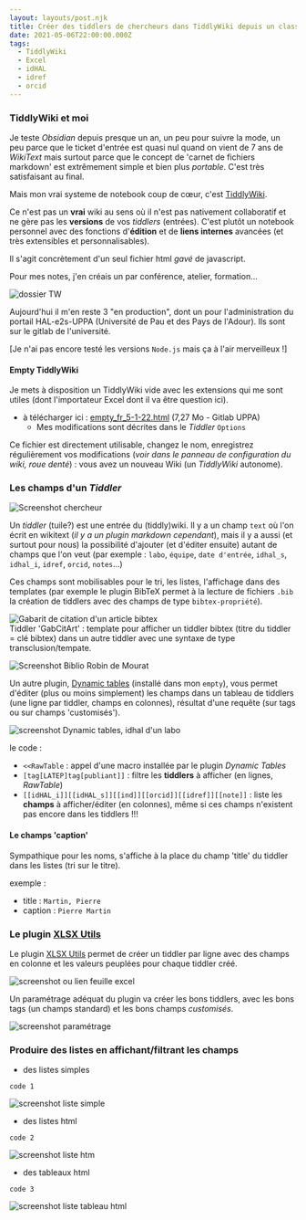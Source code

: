 ```yaml
---
layout: layouts/post.njk
title: Créer des tiddlers de chercheurs dans TiddlyWiki depuis un classeur Excel
date: 2021-05-06T22:00:00.000Z
tags:
  - TiddlyWiki
  - Excel
  - idHAL
  - idref
  - orcid
---
```


### TiddlyWiki et moi

Je teste *Obsidian* depuis presque un an, un peu pour suivre la mode, un peu parce que le ticket d'entrée est quasi nul quand on vient de 7 ans de *WikiText* mais surtout parce que le concept de 'carnet de fichiers markdown' est extrêmement simple et bien plus *portable*. C'est très satisfaisant au final. 

Mais mon vrai systeme de notebook coup de cœur, c'est [TiddlyWiki](https://tiddlywiki.com).

Ce n'est pas un **vrai** wiki au sens où il n'est pas nativement collaboratif et ne gère pas les **versions** de vos *tiddlers* (entrées). C'est plutôt un notebook personnel avec des fonctions d'**édition** et de **liens internes** avancées (et très extensibles et personnalisables).

Il s'agit concrètement d'un seul fichier html *gavé* de javascript. 

Pour mes notes, j'en créais un par conférence, atelier, formation... 

![dossier TW](/img/TW-Excel/tiddly1.png)  

Aujourd'hui il m'en reste 3 "en production", dont un pour l'administration du portail HAL-e2s-UPPA (Université de Pau et des Pays de l'Adour). Ils sont sur le gitlab de l'université.  

[Je n'ai pas encore testé les versions `Node.js` mais ça à l'air merveilleux !]

#### Empty TiddlyWiki

Je mets à disposition un TiddlyWiki vide avec les extensions qui me sont utiles (dont l'importateur Excel dont il va être question ici).

- à télécharger ici : [empty_fr_5-1-22.html](https://git.univ-pau.fr/jrabaud001/tw/-/blob/master/empty_fr_5-1-22.html)  (7,27 Mo - Gitlab UPPA)
  - Mes modifications sont décrites dans le *Tiddler* `Options`

Ce fichier est directement utilisable, changez le nom, enregistrez régulièrement vos modifications (*voir dans le panneau de configuration du wiki, roue denté*) : vous avez un nouveau Wiki (un *TiddlyWiki* autonome).

### Les champs d'un *Tiddler*

![Screenshot chercheur](/img/TW-Excel/TW-champsChercheurs.png)

Un *tiddler* (tuile?) est une entrée du (tiddly)wiki. Il y a un champ `text` où l'on écrit en wikitext (*il y a un plugin markdown cependant*), mais il y a aussi (et surtout pour nous) la possibilité d'ajouter (et d'éditer ensuite) autant de champs que l'on veut (par exemple : `labo`, `équipe`, `date d'entrée`, `idhal_s`, `idhal_i`, `idref`, `orcid`, `notes`...)

Ces champs sont mobilisables pour le tri, les listes, l'affichage dans des templates (par exemple le plugin BibTeX permet à la lecture de fichiers `.bib` la création de tiddlers avec des champs de type `bibtex-propriété`).

![Gabarit de citation d'un article bibtex](/img/TW-Excel/tw-bibtex-gabcitart.png)  
Tiddler 'GabCitArt' : template pour afficher un tiddler bibtex (titre du tiddler = clé bibtex) dans un autre tiddler avec une syntaxe de type transclusion/tempate.

![Screenshot Biblio Robin de Mourat]()

Un autre plugin, [Dynamic tables](https://ooktech.com/jed/ExampleWikis/DynamicTables/) (installé dans mon `empty`), vous permet d'éditer (plus ou moins simplement) les champs dans un tableau de tiddlers (une ligne par tiddler, champs en colonnes), résultat d'une requête (sur tags ou sur champs 'customisés').

![screenshot Dynamic tables, idhal d'un labo](/img/TW-Excel/tw-dynamictables.png)

le code : 
- `<<RawTable` : appel d'une macro installée par le plugin *Dynamic Tables*
- `[tag[LATEP]tag[publiant]]` : filtre les **tiddlers** à afficher (en lignes, *RawTable*)
- `[[idHAL_i]][[idHAL_s]][[ind]][[orcid]][[idref]][[note]]` : liste les **champs** à afficher/éditer (en colonnes), même si ces champs n'existent pas encore dans les tiddlers !!!

#### Le champs 'caption'

Sympathique pour les noms, s'affiche à la place du champ 'title' du tiddler dans les listes (tri sur le titre).

exemple :
- title : `Martin, Pierre`
- caption : `Pierre Martin`


### Le plugin [XLSX Utils](http://tiddlywiki.com/prerelease/editions/xlsx-utils/)

Le plugin [XLSX Utils](http://tiddlywiki.com/prerelease/editions/xlsx-utils/) permet de créer un tiddler par ligne avec des champs en colonne et les valeurs peuplées pour chaque tiddler créé.

![screenshot ou lien feuille excel]()

Un paramétrage adéquat du plugin va créer les bons tiddlers, avec les bons tags (un champs standard) et les bons champs *customisés*.

![screenshot paramétrage](/img/TW-Excel/tw-xlsxutils.png)

### Produire des listes en affichant/filtrant les champs

- des listes simples

```
code 1
```

![screenshot liste simple]()

- des listes html

```
code 2
```

![screenshot liste htm]()

- des tableaux html

```
code 3
```

![screenshot liste tableau html]()



